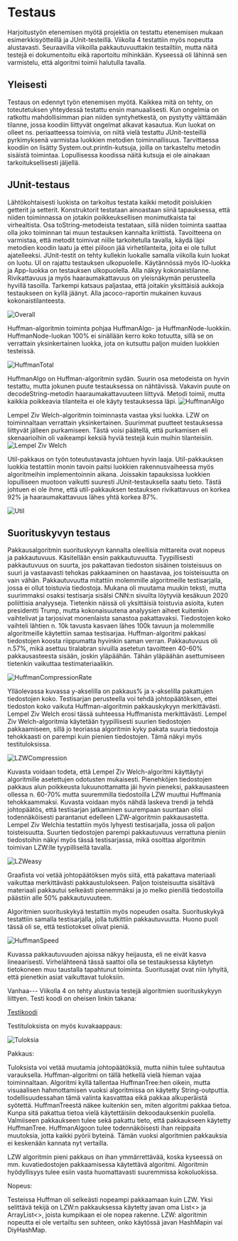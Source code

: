 # Testaus 

Harjoitustyön etenemisen myötä projektia on testattu etenemisen mukaan esimerkkisyötteillä ja JUnit-testeillä. Viikolla 4 testattiin myös nopeutta alustavasti. Seuraavilla viikoilla pakkautuvuuttakin testailtiin, mutta näitä testejä ei dokumentoitu eikä raportoitu mihinkään. Kyseessä oli lähinnä sen varmistelu, että algoritmi toimii halutulla tavalla.

## Yleisesti

Testaus on edennyt työn etenemisen myötä. Kaikkea mitä on tehty, on toteutetuksen yhteydessä testattu ensin manuaalisesti. Kun ongelmia on ratkottu
mahdollisimman pian niiden syntyhetkestä, on pystytty välttämään tilanne, jossa koodiin liittyvät ongelmat alkavat kasautua. Kun luokat
on olleet ns. periaatteessa toimivia, on niitä vielä testattu JUnit-testeillä pyrkimyksenä varmistaa luokkien metodien toiminnallisuus.
Tarvittaessa koodiin on lisätty System.out.println-kutsuja, joilla on tarkasteltu metodin sisäistä toimintaa. Lopullisessa koodissa näitä kutsuja ei ole ainakaan tarkoituksellisesti jäljellä.

## JUnit-testaus

Lähtökohtaisesti luokista on tarkoitus testata kaikki metodit poislukien getterit ja setterit. Konstruktorit testataan ainoastaan siinä
tapauksessa, että niiden toiminnassa on jotakin poikkeuksellisen monimutkaista tai virhealtista. Osa toString-metodeista testataan, sillä niiden toiminta 
saattaa olla joko toiminnan tai muun testauksen kannalta kriittistä. Tavoitteena on varmistaa, että metodit
toimivat niille tarkoitetulla tavalla, käydä läpi metodien koodin laatu ja ettei piiloon jää virhetilanteita, joita ei ole tullut ajatelleeksi. JUnit-testit on tehty kullekin luokalle samalla viikolla kuin luokat on luotu. UI on rajattu testauksen ulkopuolelle. Käytännössä myös IO-luokka ja App-luokka on testauksen ulkopuolella. Alla näkyy kokonaistilanne. Rivikattavuus ja myös haaraumakattavuus on yleisnäkymän perusteella hyvillä tasoilla. Tarkempi katsaus paljastaa, että joitakin yksittäisiä aukkoja testaukseen on kyllä jäänyt. Alla jacoco-raportin mukainen kuvaus kokonaistilanteesta.

![Overall](https://github.com/att78/NalleZip/blob/master/documentation/pictures/overall.png)

Huffman-algoritmin toiminta pohjaa HuffmanAlgo- ja HuffmanNode-luokkiin. HuffmanNode-luokan 100% ei sinällään kerro koko totuutta, sillä se on verrattain yksinkertainen luokka, jota on kutsuttu paljon muiden luokkien testeissä.

![HuffmanTotal](https://github.com/att78/NalleZip/blob/master/documentation/pictures/huffman.png)


HuffmanAlgo on Huffman-algoritmin sydän. Suurin osa metodeista on hyvin testattu, mutta jokunen puute testauksessa on nähtävissä. Vakavin puute on decodeString-metodin haaraumakattavuuteen liittyvä. Metodi toimii, mutta kaikkia poikkeavia tilanteita ei ole käyty testauksessa läpi.
![HuffmanAlgo](https://github.com/att78/NalleZip/blob/master/documentation/pictures/huffmanalgo.png)


Lempel Ziv Welch-algoritmin toiminnasta vastaa yksi luokka. LZW on toiminnaltaan verrattain yksinkertainen. Suurimmat puutteet testauksessa liittyvät jälleen purkamiseen. Tästä voisi päätellä, että purkamisen eli skenaarioihin oli vaikeampi keksiä hyviä testejä kuin muihin tilanteisiin.
![Lempel Ziv Welch](https://github.com/att78/NalleZip/blob/master/documentation/pictures/LZW.png)


Util-pakkaus on työn toteutustavasta johtuen hyvin laaja. Util-pakkauksen luokkia testattiin monin tavoin paitsi luokkien rakennusvaiheessa myös algoritmeihin implementoinnin aikana. Joissakin tapauksissa luokkien lopulliseen muotoon vaikutti suuresti JUnit-testauksella saatu tieto. Tästä johtuen ei ole ihme, että util-pakkauksen testauksen rivikattavuus on korkea 92% ja haaraumakattavuus lähes yhtä korkea 87%.

![Util](https://github.com/att78/NalleZip/blob/master/documentation/pictures/util.png)


## Suorituskyvyn testaus

Pakkausalgoritmin suorituskyvyn kannalta oleellisia mittareita ovat nopeus ja pakkautuvuus. Käsitellään ensin pakkautuvuutta. Tyypillisesti pakkautuvuus on suurta, jos pakattavan tiedoston sisäinen toisteisuus on suuri ja vastaavasti tehokas pakkaaminen on haastavaa, jos toisteisuutta on vain vähän. Pakkautuvuutta mitattiin molemmille algoritmeille testisarjalla, jossa ei ollut toistuvia tiedostoja. Mukana oli muutama muukin teksti, mutta suurimmaksi osaksi testisarja sisälsi CNN:n sivuilta löytyviä kesäkuun 2020 poliittisia analyyseja. Tietenkin näissä oli yksittäisiä toistuvia asioita, kuten presidentti Trump, mutta kokonaisuutena analyysien aiheet kuitenkin vaihtelivat ja tarjosivat monenlaista sanastoa pakattavaksi.  Tiedostojen koko vaihteli lähtien n. 10k tavusta kasvaen lähes 100k tavuun ja molemmille algoritmeille käytettiin samaa testisarjaa. Huffman-algoritmi pakkasi tiedostojen koosta riippumatta hyvinkin saman verran. Pakkautuvuus oli n.57%, mikä asettuu tiralabran sivuilla asetetun tavoitteen 40-60% pakkausasteesta sisään, joskin yläpäähän. Tähän yläpäähän asettumiseen tietenkin vaikuttaa testimateriaalikin.

![HuffmanCompressionRate](https://github.com/att78/NalleZip/blob/master/documentation/pictures/huffmancompression.png)

Ylläolevassa kuvassa y-akselilla on pakkaus% ja x-akselilla pakattujen tiedostojen koko. Testisarjan perusteella voi tehdä johtopäätöksen, ettei tiedoston koko vaikuta Huffman-algoritmin pakkauskykyyn merkittävästi. Lempel Ziv Welch erosi tässä suhteessa Huffmanista merkittävästi. Lempel Ziv Welch-algoritmia käytetään tyypillisesti suurien tiedostojen pakkaamiseen, sillä jo teoriassa algoritmin kyky pakata suuria tiedostoja tehokkaasti on parempi kuin pienien tiedostojen. Tämä näkyi myös testituloksissa.

![LZWCompression](https://github.com/att78/NalleZip/blob/master/documentation/pictures/lzwCompressinRate.png)

Kuvasta voidaan todeta, että Lempel Ziv Welch-algoritmi käyttäytyi algoritmille asetettujen odotusten mukaisesti. Pienehköjen tiedostojen pakkaus alun poikkeusta lukuunottamatta jäi hyvin pieneksi, pakkausasteen ollessa n. 60-70% mutta suuremmilla tiedostoilla LZW muuttui Huffmania tehokkaammaksi. Kuvasta voidaan myös nähdä laskeva trendi ja tehdä johtopäätös, että testisarjan jatkaminen suurempaan suuntaan olisi todennäköisesti parantanut edelleen LZW-algoritmin pakkausastetta. Lempel Ziv Welchia testattiin myös lyhyesti testisarjalla, jossa oli paljon toisteisuutta. Suurten tiedostojen parempi pakkautuvuus verrattuna pieniin tiedostoihin näkyi myös tässä testisarjassa, mikä osoittaa algoritmin toimivan LZW:lle tyypillisellä tavalla.

![LZWeasy](https://github.com/att78/NalleZip/blob/master/documentation/pictures/lzwEasy.png)

Graafista voi vetää johtopäätöksen myös siitä, että pakattava materiaali vaikuttaa merkittävästi pakkaustulokseen. Paljon toisteisuutta sisältävä materiaali pakkautui selkeästi pienemmäksi ja jo melko pienillä tiedostoilla päästiin alle 50% pakkautuvuuteen.


Algoritmien suorituskykyä testattiin myös nopeuden osalta. Suorituskykyä testattiin samalla testisarjalla, jolla tutkittiin pakkautuvuutta. Huono puoli tässä oli se, että testiotokset olivat pieniä. 

![HuffmanSpeed](https://github.com/att78/NalleZip/blob/master/documentation/pictures/speedTestHuffman.png)

Kuvassa pakkautuvuuden ajoissa näkyy heijausta, eli ne eivät kasva lineaarisesti. Virhelähteenä tässä saattoi olla se testauksessa käytetyn tietokoneen muu taustalla tapahtunut toiminta. Suoritusajat ovat niin lyhyitä, että pienetkin asiat vaikuttavat tuloksiin.










Vanhaa---
Viikolla 4 on tehty alustavia testejä algoritmien suorituskykyyn liittyen. Testi koodi on oheisen linkin takana: 

[Testikoodi](https://github.com/att78/NalleZip/blob/master/documentation/performance.md)

Testituloksista on myös kuvakaappaus:

![Tuloksia](https://github.com/att78/NalleZip/blob/master/documentation/pictures/suorituskykyrapsa.png)

Pakkaus:





Tuloksista voi vetää muutamia johtopäätöksiä, mutta niihin tulee suhtautua varauksella. Huffman-algoritmi on tällä hetkellä vielä hieman vajaa toiminnaltaan. Algoritmi kyllä tallentaa HuffmanTree:hen oikein, mutta visuaalisen hahmottamisen vuoksi algoritmissa on käytetty String-outputtia. todellisuudessahan tämä valinta kasvatttaa eikä pakkaa alkuperäistä syötettä. HuffmanTreestä näkee kuitenkin sen, miten algoritmi pakkaa tietoa. Kunpa sitä pakattua tietoa vielä käytettäisiin dekoodauksenkin puolella. Valmiiseen pakkaukseen tulee sekä pakattu tieto, että pakkaukseen käytetty HuffmanTree. HuffmanAlgoon tulee todennäköisesti ihan reippaita muutoksia, jotta kaikki pyörii byteinä. Tämän vuoksi algoritmien pakkauksia ei keskenään kannata nyt vertailla.

LZW algoritmin pieni pakkaus on ihan ymmärrettävää, koska kyseessä on mm. kuvatiedostojen pakkaamisessa käytettävä algoritmi. Algoritmin hyödyllisyys tulee esiin vasta huomattavasti suuremmissa kokoluokissa.




Nopeus:

Testeissa Huffman oli selkeästi nopeampi pakkaamaan kuin LZW. Yksi selittävä tekijä on LZW:n pakkauksessa käytetty javan oma List<> ja ArrayList<>, joista kumpikaan ei ole nopea rakenne. LZW: algoritmin nopeutta ei ole vertailtu sen suhteen, onko käytössä javan HashMapin vai DiyHashMap.




